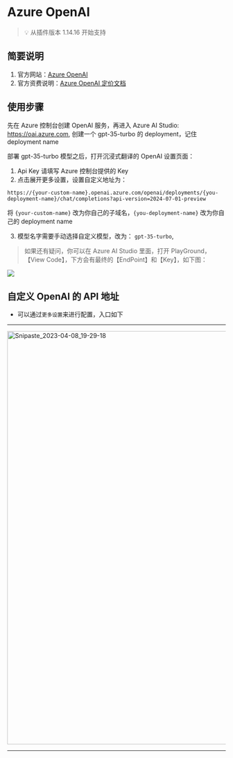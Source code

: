 # Azure OpenAI

> 💡 从插件版本 1.14.16 开始支持

## 简要说明

1. 官方网站：[Azure OpenAI](https://learn.microsoft.com/zh-cn/azure/cognitive-services/openai/chatgpt-quickstart?tabs=command-line&pivots=rest-api/)
2. 官方资费说明：[Azure OpenAI 定价文档](https://azure.microsoft.com/zh-cn/pricing/details/cognitive-services/openai-service/#pricing)

## 使用步骤

先在 Azure 控制台创建 OpenAI 服务，再进入 Azure AI Studio: https://oai.azure.com, 创建一个 gpt-35-turbo 的 deployment，记住 deployment name

部署 gpt-35-turbo 模型之后，打开沉浸式翻译的 OpenAI 设置页面：

1. Api Key 请填写 Azure 控制台提供的 Key
2. 点击展开更多设置，设置自定义地址为：

`https://{your-custom-name}.openai.azure.com/openai/deployments/{you-deployment-name}/chat/completions?api-version=2024-07-01-preview`

将 `{your-custom-name}` 改为你自己的子域名，`{you-deployment-name}` 改为你自己的 deployment name

3. 模型名字需要手动选择自定义模型，改为： `gpt-35-turbo`,

> 如果还有疑问，你可以在 Azure AI Studio 里面，打开 PlayGround，【View Code】，下方会有最终的【EndPoint】和【Key】，如下图：

![](https://s.immersivetranslate.com/static/official-static/assets/docs/doc-assets/azure-openai-key.jpg)

## 自定义 OpenAI 的 API 地址

- 可以通过`更多设置`来进行配置，入口如下

---

<img width="951" alt="Snipaste_2023-04-08_19-29-18" src="https://user-images.githubusercontent.com/5794691/230718739-ff661ce3-04af-4391-8efc-9a5a1c8374b0.png"/>

---
